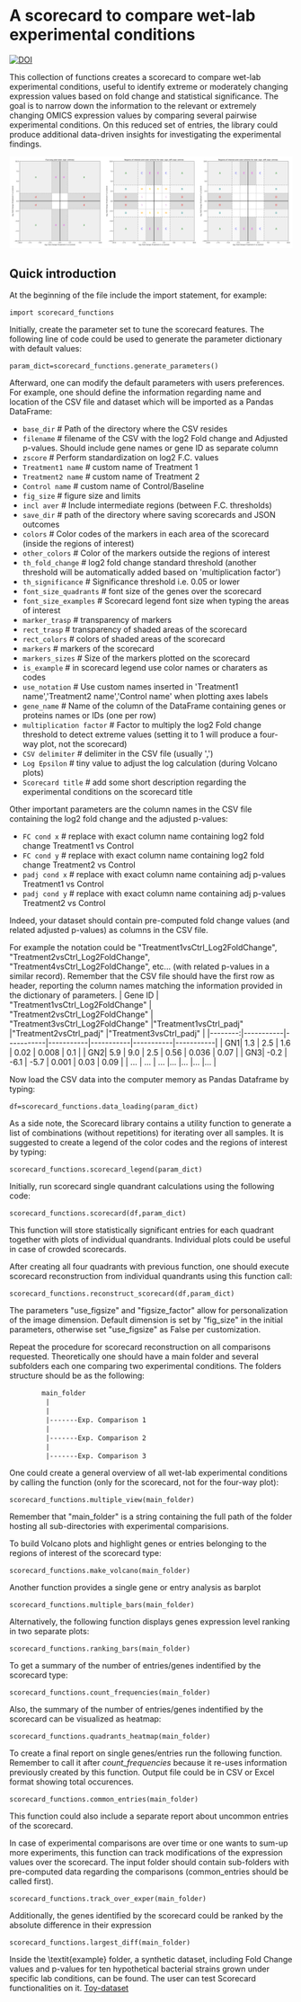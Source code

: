 # A scorecard to compare wet-lab experimental conditions 
[![DOI](https://zenodo.org/badge/DOI/10.5281/zenodo.13808354.svg)](https://doi.org/10.5281/zenodo.13808354)

This collection of functions creates a scorecard to compare wet-lab experimental conditions, useful to identify extreme or moderately changing expression values based on fold change and statistical significance. The goal is to narrow down the information to the relevant or extremely changing OMICS expression values by comparing several pairwise experimental conditions. On this reduced set of entries, the library could produce additional data-driven insights for investigating the experimental findings.

![Scorecard example](examples/Scorecard_examples.png?raw=True)

## Quick introduction
At the beginning of the file include the import statement, for example:
```
import scorecard_functions
```
Initially, create the parameter set to tune the scorecard features. 
The following line of code could be used to generate the parameter dictionary with default values: 
```
param_dict=scorecard_functions.generate_parameters()
```
Afterward, one can modify the default parameters with users preferences. For example, one should define the information regarding name and location of the CSV file and dataset which will be imported as a Pandas DataFrame:
*    `base_dir` # Path of the directory where the CSV resides
*    `filename` # filename of the CSV with the log2 Fold change and Adjusted p-values. Should include gene names or gene ID as separate column
*    `zscore` # Perform standardization on log2 F.C. values
*    `Treatment1 name` # custom name of Treatment 1
*    `Treatment2 name` # custom name of Treatment 2
*    `Control name` # custom name of Control/Baseline
*    `fig_size` # figure size and limits
*    `incl aver` # Include intermediate regions (between F.C. thresholds)  
*    `save_dir` # path of the directory where saving scorecards and JSON outcomes
*    `colors` # Color codes of the markers in each area of the scorecard (inside the regions of interest)
*    `other_colors` # Color of the markers outside the regions of interest
*    `th_fold_change` # log2 fold change standard threshold (another threshold will be automatically added based on 'multiplication factor')
*    `th_significance`  # Significance threshold i.e. 0.05 or lower
*    `font_size_quadrants`  # font size of the genes over the scorecard
*    `font_size_examples`  # Scorecard legend font size when typing the areas of interest
*    `marker_trasp`  # transparency of markers
*    `rect_trasp`  # transparency of shaded areas of the scorecard
*    `rect_colors`  # colors of shaded areas of the scorecard
*    `markers`  #  markers of the scorecard
*    `markers_sizes`  # Size of the markers plotted on the scorecard
*    `is_example`  # in scorecard legend use color names or charaters as codes
*    `use_notation`  # Use custom names inserted in 'Treatment1 name','Treatment2 name','Control name' when plotting axes labels
*    `gene_name`  # Name of the column of the DataFrame containing genes or proteins names or IDs (one per row)
*    `multiplication factor` # Factor to multiply the log2 Fold change threshold to detect extreme values (setting it to 1 will produce a four-way plot, not the scorecard)
*    `CSV delimiter`  # delimiter in the CSV file (usually ',')
*    `Log Epsilon` # tiny value to adjust the log calculation (during Volcano plots)
*    `Scorecard title` # add some short description regarding the experimental conditions on the scorecard title

Other important parameters are the column names in the CSV file containing the log2 fold change and the adjusted p-values:
*    `FC cond x` # replace with exact column name containing log2 fold change Treatment1 vs Control
*    `FC cond y` # replace with exact column name containing log2 fold change Treatment2 vs Control
*    `padj cond x` # replace with exact column name containing adj p-values Treatment1 vs Control
*    `padj cond y` # replace with exact column name containing adj p-values Treatment2 vs Control

Indeed, your dataset should contain pre-computed fold change values (and related adjusted p-values) as columns in the CSV file.

For example the notation could be "Treatment1vsCtrl_Log2FoldChange", "Treatment2vsCtrl_Log2FoldChange", "Treatment4vsCtrl_Log2FoldChange", etc... (with related p-values in a similar record). 
Remember that the CSV file should have the first row as header, reporting the column names matching the information provided in the dictionary of parameters.
| Gene ID | "Treatment1vsCtrl_Log2FoldChange" | "Treatment2vsCtrl_Log2FoldChange" | "Treatment3vsCtrl_Log2FoldChange" |"Treatment1vsCtrl_padj" |"Treatment2vsCtrl_padj" |"Treatment3vsCtrl_padj" |
|--------:|-----------|-----------|-----------|-----------|-----------|-----------|
|     GN1| 1.3 | 2.5 | 1.6 | 0.02 | 0.008 | 0.1 |
|     GN2| 5.9    | 9.0 | 2.5 | 0.56 | 0.036 | 0.07 |
|     GN3| -0.2       | -6.1 | -5.7 | 0.001 | 0.03 | 0.09 |
| ... | ... | ... |... |... |... |... |

Now load the CSV data into the computer memory as Pandas Dataframe by typing:
```
df=scorecard_functions.data_loading(param_dict)
```

As a side note, the Scorecard library contains a utility function to generate a list of combinations (without repetitions) for iterating over all samples.
It is suggested to create a legend of the color codes and the regions of interest by typing:
```
scorecard_functions.scorecard_legend(param_dict)
```

Initially, run scorecard single quandrant calculations using the following code:
```
scorecard_functions.scorecard(df,param_dict)
```
This function will store statistically significant entries for each quadrant together with plots of individual quandrants.
Individual plots could be useful in case of crowded scorecards.

After creating all four quadrants with previous function, one should execute scorecard reconstruction from individual quandrants using this function call:
```
scorecard_functions.reconstruct_scorecard(df,param_dict)
```
The parameters "use_figsize" and "figsize_factor" allow for personalization of the image dimension.
Default dimension is set by "fig_size" in the initial parameters, otherwise set "use_figsize" as False per customization.

Repeat the procedure for scorecard reconstruction on all comparisons requested. Theoretically one should have a main folder and several subfolders each one comparing two experimental conditions.
The folders structure should be as the following:

            main_folder
             |
             |
             |-------Exp. Comparison 1
             |
             |-------Exp. Comparison 2
             |
             |-------Exp. Comparison 3

One could create a general overview of all wet-lab experimental conditions by calling the function (only for the scorecard, not for the four-way plot):
```
scorecard_functions.multiple_view(main_folder)
```
Remember that "main_folder" is a string containing the full path of the folder hosting all sub-directories with experimental comparisions.

To build Volcano plots and highlight genes or entries belonging to the regions of interest of the scorecard type:
```
scorecard_functions.make_volcano(main_folder)
```

Another function provides a single gene or entry analysis as barplot
```
scorecard_functions.multiple_bars(main_folder)
```
Alternatively, the following function displays genes expression level ranking in two separate plots:
```
scorecard_functions.ranking_bars(main_folder)
```
To get a summary of the number of entries/genes indentified by the scorecard type:
```
scorecard_functions.count_frequencies(main_folder)
```
Also, the summary of the number of entries/genes indentified by the scorecard can be visualized as heatmap:
```
scorecard_functions.quadrants_heatmap(main_folder)
```

To create a final report on single genes/entries run the following function. Remember to call it after *count_frequencies* because
it re-uses information previously created by this function. Output file could be in CSV or Excel format showing total occurences.
```
scorecard_functions.common_entries(main_folder)
```
This function could also include a separate report about uncommon entries of the scorecard.

In case of experimental comparisons are over time or one wants to sum-up more experiments, this function can track modifications of the expression values over the scorecard.
The input folder should contain sub-folders with pre-computed data regarding the comparisons (common_entries should be called first).
```
scorecard_functions.track_over_exper(main_folder)
```
Additionally, the genes identified by the scorecard could be ranked by the absolute difference in their expression
```
scorecard_functions.largest_diff(main_folder)
```
Inside the \textit{example} folder, a synthetic dataset, including Fold Change values and p-values for ten hypothetical bacterial strains grown under specific lab conditions, can be found. The user can test Scorecard functionalities on it.
[Toy-dataset](example/)
